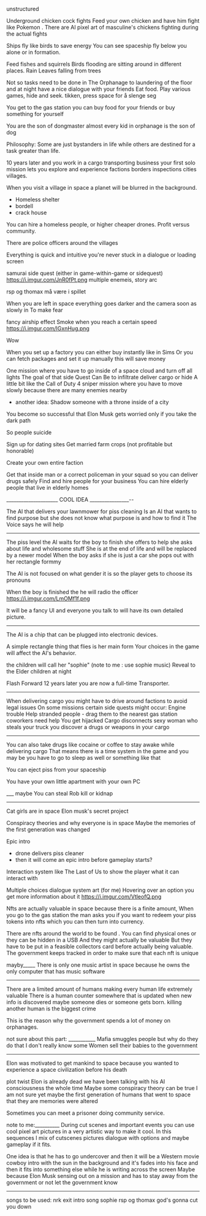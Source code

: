 unstructured

Underground chicken cock fights 
Feed your own chicken and have him fight like Pokemon . 
There are AI pixel art of masculine's chickens fighting during the actual fights

Ships fly like birds to save energy 
You can see spaceship fly below you alone or in formation. 

Feed fishes and squirrels Birds flooding are sitting around in different places. 
Rain 
Leaves falling from trees

Not so tasks need to be done in The Orphanage to laundering of the floor and at night have a nice dialogue with your friends 
Eat food. 
Play various games, hide and seek. tikken, 
press space for å slenge seg

You get to the gas station you can buy food for your friends or buy something for yourself 

You are the son of dongmaster almost every kid in orphanage is the son of dog 

Philosophy: 
Some are just bystanders in life while others are destined for a task greater than life. 

10 years later and you work in a cargo transporting business your first solo mission lets you explore and experience factions borders inspections cities villages. 



When you visit a village in space a planet will be blurred in the background. 

- Homeless shelter 
- bordell 
- crack house 


You can hire a homeless people, or higher cheaper drones. Profit versus community. 

There are police officers around the villages 

Everything is quick and intuitive you're never stuck in a dialogue or loading screen 

samurai side quest (either in game-within-game or sidequest) 
https://i.imgur.com/JnR0fPt.png 
multiple enemeis, story arc 

rsp og thomax må være i spillet 

When you are left in space everything goes darker and the camera soon as slowly in 
To make fear 


fancy airship effect 
Smoke when you reach a certain speed
https://i.imgur.com/IGxnHug.png 

Wow 


When you set up a factory you can either buy instantly like in Sims 
Or you can fetch packages and set it up manually this will save money 


One mission where you have to go inside of a space cloud and turn off all lights 
The goal of that side Quest Can Be to infiltrate deliver cargo or hide 
A little bit like the Call of Duty 4 sniper mission where you have to move slowly because there are many enemies nearby 
- another idea: Shadow someone with a throne inside of a city

You become so successful that Elon Musk gets worried only if you take the dark path 




So people suicide 

Sign up for dating sites 
Get married 
farm crops (not profitable but honorable) 


Create your own entire faction 

Get that inside man or a correct policeman in your squad so you can deliver drugs safely 
Find and hire people for your business 
You can hire elderly people that live in elderly homes 


_____________________ COOL IDEA  ________________-- 

The AI that delivers your lawnmower for piss cleaning 
Is an AI that wants to find purpose but she does not know what purpose is and how to find it
The Voice says he will help 

--------------- 
The piss level the AI waits for the boy to finish she offers to help she asks about life and wholesome stuff 
She is at the end of life and will be replaced by a newer model 
When the boy asks if she is just a car she pops out with her rectangle formmy

The AI is not focused on what gender it is so the player gets to choose its pronouns

When the boy is finished the he will radio the officer 
https://i.imgur.com/LmOMf1f.png 

It will be a fancy UI and everyone you talk to will have its own detailed picture. 



----------------

The AI is a chip that can be plugged into electronic devices. 

A simple rectangle thing that flies is her main form 
Your choices in the game will affect the AI's behavior. 

the children will call her "sophie" (note to me : use sophie music) 
Reveal to the Elder children at night

Flash Forward 12 years later you are now a full-time Transporter. 


_________________ _ 
When delivering cargo you might have to drive around factions to avoid legal issues 
 On some missions certain side quests might occur: 
Engine trouble 
Help stranded people 
    - drag them to the nearest gas station 
coworkers need help 
You get hijacked 
Cargo disconnects 
sexy woman who steals your truck 
you discover a drugs or weapons in your cargo
_________________ 

You can also take drugs like cocaine or coffee to stay awake while delivering cargo 
That means there is a time system in the game and you may be you have to go to sleep as well or something like that 

You can eject piss from your spaceship 

You have your own little apartment with your own PC 

___ maybe 
You can steal Rob kill or kidnap 
___ 

Cat girls are in space Elon musk's secret project 

Conspiracy theories and why everyone is in space 
Maybe the memories of the first generation was changed 

Epic intro 
- drone delivers piss cleaner 
- then it will come an epic intro before gameplay starts? 

Interaction system like The Last of Us to show the player what it can interact with 

Multiple choices dialogue system art  (for me) 
Hovering over an option you get more information about it
https://i.imgur.com/VtleofQ.png 

Nfts are actually valuable in space because there is a finite amount,
When you go to the gas station the man asks you if you want to redeem your piss tokens into nfts which you can then turn into currency. 

There are nfts around the world to be found . 
You can find physical ones or they can be hidden in a USB
And they might actually be valuable 
But they have to be put in a feasible collectors card before actually being valuable. 
The government keeps tracked in order to make sure that each nft is unique 

mayby_____
There is only one music artist in space because he owns the only computer that has music software 
______ 


There are a limited amount of humans making every human life extremely valuable 
There is a human counter somewhere that is updated when new info is discovered maybe someone dies or someone gets born. 
killing another human is the biggest crime 

This is the reason why the government spends a lot of money on orphanages. 

not sure about this part: ___________ 
Mafia smuggles people but why do they do that I don't really know 
some Women sell their babies to the government
____________________

Elon was motivated to get mankind to space because you wanted to experience a space civilization before his death 

plot twist Elon is already dead we have been talking with his AI consciousness the whole time 
Maybe some conspiracy theory can be true I am not sure yet maybe the first generation of humans that went to space that they are memories were altered 

Sometimes you can meet a prisoner doing community service. 

note to me:__________ 
During cut scenes and important events you can use cool pixel art pictures in a very artistic way to make it cool. 
In this sequences I mix of cutscenes pictures dialogue with options and maybe gameplay if it fits. 

One idea is that he has to go undercover and then it will be a Western movie cowboy intro with the sun in the background and it's fades into his face and then it fits into something else while he is writing across the screen 
Maybe because Elon Musk sensing out on a mission and has to stay away from the government or not let the government know
________________


songs to be used: 
nrk exit intro song 
sophie 
rsp og thomax 
god's gonna cut you down
